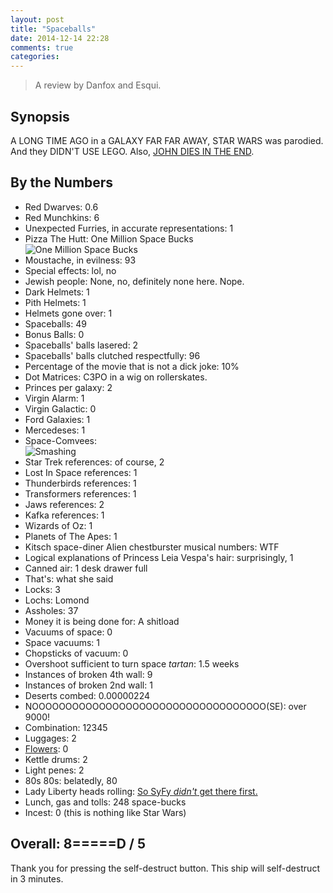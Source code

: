 ```yaml
---
layout: post
title: "Spaceballs"
date: 2014-12-14 22:28
comments: true
categories: 
---
```


> A review by Danfox and Esqui.

## Synopsis

A LONG TIME AGO in a GALAXY FAR FAR AWAY, STAR WARS was parodied.
And they DIDN'T USE LEGO. Also, [JOHN DIES IN THE END](../john-dies-at-the-end).

## By the Numbers

* Red Dwarves: 0.6
* Red Munchkins: 6
* Unexpected Furries, in accurate representations: 1
* Pizza The Hutt: One Million Space Bucks<br/>![One Million Space Bucks](http://files.ianrenton.com/sites/filmreviews/doctorhutt.jpg)
* Moustache, in evilness: 93
* Special effects: lol, no
* Jewish people: None, no, definitely none here. Nope.
* Dark Helmets: 1
* Pith Helmets: 1
* Helmets gone over: 1
* Spaceballs: 49
* Bonus Balls: 0
* Spaceballs' balls lasered: 2
* Spaceballs' balls clutched respectfully: 96
* Percentage of the movie that is not a dick joke: 10%
* Dot Matrices: C3PO in a wig on rollerskates.
* Princes per galaxy: 2
* Virgin Alarm: 1
* Virgin Galactic: 0
* Ford Galaxies: 1
* Mercedeses: 1
* Space-Comvees:<br/>![Smashing](http://files.ianrenton.com/sites/filmreviews/spaceballs-smashing.jpg)
* Star Trek references: of course, 2
* Lost In Space references: 1
* Thunderbirds references: 1
* Transformers references: 1
* Jaws references: 2
* Kafka references: 1
* Wizards of Oz: 1
* Planets of The Apes: 1
* Kitsch space-diner Alien chestburster musical numbers: WTF
* Logical explanations of Princess Leia Vespa's hair: surprisingly, 1
* Canned air: 1 desk drawer full
* That's: what she said
* Locks: 3
* Lochs: Lomond
* Assholes: 37
* Money it is being done for: A shitload
* Vacuums of space: 0
* Space vacuums: 1
* Chopsticks of vacuum: 0
* Overshoot sufficient to turn space *tartan*: 1.5 weeks
* Instances of broken 4th wall: 9
* Instances of broken 2nd wall: 1
* Deserts combed: 0.00000224
* NOOOOOOOOOOOOOOOOOOOOOOOOOOOOOOOOOOO(SE): over 9000!
* Combination: 12345
* Luggages: 2
* [Flowers](http://discworld.wikia.com/wiki/Twoflower): 0
* Kettle drums: 2
* Light penes: 2
* 80s 80s: belatedly, 80
* Lady Liberty heads rolling: [So SyFy *didn't* get there first.](../sharknado-2)
* Lunch, gas and tolls: 248 space-bucks
* Incest: 0 (this is nothing like Star Wars)

## Overall: 8=====D / 5

Thank you for pressing the self-destruct button. This ship will self-destruct in 3 minutes.
